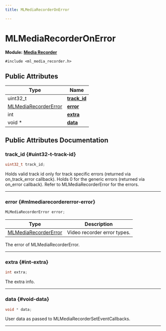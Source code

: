 ```yaml
---
title: MLMediaRecorderOnError

---
```


# MLMediaRecorderOnError

**Module:** **[Media Recorder](/versioned_docs/version-14-Jun-2023/api-ref/api/Modules/group___media_recorder/group___media_recorder.md)**






`#include <ml_media_recorder.h>`

## Public Attributes

| Type           | Name           |
| -------------- | -------------- |
| uint32_t | **[track_id](/versioned_docs/version-14-Jun-2023/api-ref/api/Modules/group___media_recorder/group___media_recorder.md#uint32-t-track-id)**  |
| [MLMediaRecorderError](/versioned_docs/version-14-Jun-2023/api-ref/api/Modules/group___media_recorder/group___media_recorder.md#enums-mlmediarecordererror) | **[error](/versioned_docs/version-14-Jun-2023/api-ref/api/Modules/group___media_recorder/group___media_recorder.md#mlmediarecordererror-error)**  |
| int | **[extra](/versioned_docs/version-14-Jun-2023/api-ref/api/Modules/group___media_recorder/group___media_recorder.md#int-extra)**  |
| void * | **[data](/versioned_docs/version-14-Jun-2023/api-ref/api/Modules/group___media_recorder/group___media_recorder.md#void-data)**  |

## Public Attributes Documentation

### track_id {#uint32-t-track-id}

```cpp
uint32_t track_id;
```


Holds valid track id only for track specific errors (returned via on_track_error callback). Holds 0 for the generic errors (returned via on_error callback). Refer to MLMediaRecorderError for the errors. 





-----------

### error {#mlmediarecordererror-error}

```cpp
MLMediaRecorderError error;
```



| Type | Description |
|--|--|
| [MLMediaRecorderError](/versioned_docs/version-14-Jun-2023/api-ref/api/Modules/group___media_recorder/group___media_recorder.md#enums-mlmediarecordererror) | Video recorder error types.  |


The error of MLMediaRecorderError. 





-----------

### extra {#int-extra}

```cpp
int extra;
```


The extra info. 





-----------

### data {#void-data}

```cpp
void * data;
```


User data as passed to MLMediaRecorderSetEventCallbacks. 





-----------


